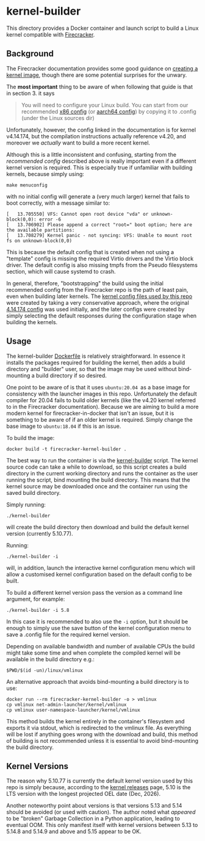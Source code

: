 # kernel-builder
This directory provides a Docker container and launch script to build a Linux kernel compatible with [Firecracker](https://github.com/firecracker-microvm/firecracker).

## Background
The Firecracker documentation provides some good guidance on [creating a kernel image](https://github.com/firecracker-microvm/firecracker/blob/main/docs/rootfs-and-kernel-setup.md#creating-a-kernel-image), though there are some potential surprises for the unwary.

The **most important** thing to be aware of when following that guide is that in section 3. it says 

>You will need to configure your Linux build. You can start from our recommended [x86 config](https://github.com/firecracker-microvm/firecracker/blob/main/resources/microvm-kernel-x86_64.config) (or [aarch64 config](https://github.com/firecracker-microvm/firecracker/blob/main/resources/microvm-kernel-arm64.config)) by copying it to .config (under the Linux sources dir)

Unfortunately, however, the config linked in the documentation is for kernel v4.14.174, but the compilation instructions actually reference v4.20, and moreover we *actually* want to build a more recent kernel.

Although this is a little inconsistent and confusing, starting from the *recommended config* described above is really important even if a different kernel version is required. This is especially true if unfamiliar with building kernels, because simply using:
```
make menuconfig
```
with no initial config will generate a (very much larger) kernel that fails to boot correctly, with a message similar to:
```
[   13.705550] VFS: Cannot open root device "vda" or unknown-block(0,0): error -6
[   13.706902] Please append a correct "root=" boot option; here are the available partitions:
[   13.708279] Kernel panic - not syncing: VFS: Unable to mount root fs on unknown-block(0,0)
```
This is because the default config that is created when not using a "template" config is missing the required Virtio drivers and the Virtio block driver. The default config is also missing tmpfs from the Pseudo filesystems section, which will cause systemd to crash.

In general, therefore, "bootstrapping" the build using the initial recommended config from the Firecracker repo is the path of least pain, even when building later kernels. The [kernel config files used by this repo](resources) were created by taking a very conservative approach, where the original [4.14.174 config](https://github.com/firecracker-microvm/firecracker/blob/main/resources/microvm-kernel-x86_64.config) was used initially, and the later configs were created by simply selecting the default responses during the configuration stage when building the kernels.

## Usage
The kernel-builder [Dockerfile](Dockerfile) is relatively straightforward. In essence it installs the packages required for building the kernel, then adds a build directory and "builder" user, so that the image may be used without bind-mounting a build directory if so desired.

One point to be aware of is that it uses `ubuntu:20.04 `as a base image for consistency with the launcher images in this repo. Unfortunately the default compiler for 20.04 fails to build older kernels (like the v4.20 kernel referred to in the Firecracker documentation). Because we are aiming to build a more modern kernel for firecracker-in-docker that isn't an issue, but it is something to be aware of if an older kernel is required. Simply change the base image to `ubuntu:18.04` if this is an issue.

To build the image:
```
docker build -t firecracker-kernel-builder .
```
The best way to run the container is via the [kernel-builder](kernel-builder) script. The kernel source code can take a while to download, so this script creates a build directory in the current working directory and runs the container as the user running the script, bind mounting the build directory. This means that the kernel source may be downloaded once and the container run using the saved build directory.

Simply running:
```
./kernel-builder
```
will create the build directory then download and build the default kernel version (currently 5.10.77).

Running:
```
./kernel-builder -i
```
will, in addition, launch the interactive kernel configuration menu which will allow a customised kernel configuration based on the default config to be built.

To build a different kernel version pass the version as a command line argument, for example:

```
./kernel-builder -i 5.8
```
In this case it is recommended to also use the `-i` option, but it should be enough to simply use the save button of the kernel configuration menu to save a .config file for the required kernel version.

Depending on available bandwidth and number of available CPUs the build might take some time and when complete the compiled kernel will be available in the build directory e.g.:
```
$PWD/$(id -un)/linux/vmlinux
```

An alternative approach that avoids bind-mounting a build directory is to use:
```
docker run --rm firecracker-kernel-builder -o > vmlinux
cp vmlinux net-admin-launcher/kernel/vmlinux
cp vmlinux user-namespace-launcher/kernel/vmlinux
```
This method builds the kernel entirely in the container's filesystem and exports it via stdout, which is redirected to the vmlinux file. As everything will be lost if anything goes wrong with the download and build, this method of building is not recommended unless it is essential to avoid bind-mounting the build directory.

## Kernel Versions
The reason why 5.10.77 is currently the default kernel version used by this repo is simply because, according to the [kernel releases](https://www.kernel.org/category/releases.html) page, 5.10 is the LTS version with the longest projected OEL date (Dec, 2026).

Another noteworthy point about versions is that versions 5.13 and 5.14 should be avoided (or used with caution). The author noted what *appeared* to be "broken" Garbage Collection in a Python application, leading to eventual OOM. This only manifest itself with kernel versions between 5.13 to 5.14.8 and 5.14.9 and above and 5.15 appear to be OK.
